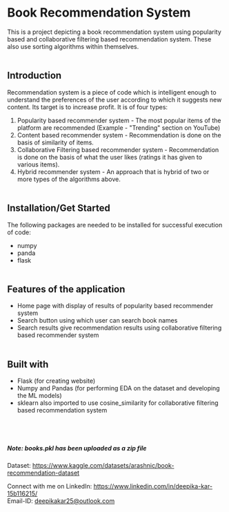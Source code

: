 # Book Recommendation System

This is a project depicting a book recommendation system using popularity based and collaborative filtering based recommendation system. These also use sorting algorithms within themselves.  <br/><br/>

## Introduction<br/>
Recommendation system is a piece of code which is intelligent enough to understand the preferences of the user according to which it suggests new content. Its target is to increase profit.
It is of four types:
1.  Popularity based recommender system - The most popular items of the platform are recommended (Example - "Trending" section on YouTube)
2.  Content based recommender system - Recommendation is done on the basis of similarity of items.
3.  Collaborative Filtering based recommender system - Recommendation is done on the basis of what the user likes (ratings it has given to various items).
4.  Hybrid recommender system - An approach that is hybrid of two or more types of the algorithms above.  <br/><br/>

## Installation/Get Started <br/>
The following packages are needed to be installed for successful execution of code:
* numpy
* panda
* flask <br/><br/>


## Features of the application <br/>
* Home page with display of results of popularity based recommender system
* Search button using which user can search book names
* Search results give recommendation results using collaborative filtering based recommender system <br/><br/>


## Built with
* Flask (for creating website)
* Numpy and Pandas (for performing EDA on the dataset and developing the ML models)
* sklearn also imported to use cosine_similarity for collaborative filtering based recommendation system <br/><br/><br/><br/>


<h5> Note: books.pkl has been uploaded as a zip file </h5>


Dataset: https://www.kaggle.com/datasets/arashnic/book-recommendation-dataset



Connect with me on LinkedIn: https://www.linkedin.com/in/deepika-kar-15b116215/ <br/>
Email-ID: deepikakar25@outlook.com
